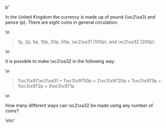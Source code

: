 b'<p>In the United Kingdom the currency is made up of pound (\xc2\xa3) and pence (p). There are eight coins in general circulation:</p>\n<blockquote>1p, 2p, 5p, 10p, 20p, 50p, \xc2\xa31 (100p), and \xc2\xa32 (200p).</blockquote>\n<p>It is possible to make \xc2\xa32 in the following way:</p>\n<blockquote>1\xc3\x97\xc2\xa31 + 1\xc3\x9750p + 2\xc3\x9720p + 1\xc3\x975p + 1\xc3\x972p + 3\xc3\x971p</blockquote>\n<p>How many different ways can \xc2\xa32 be made using any number of coins?</p>\n\n'
